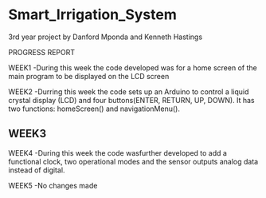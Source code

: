 # Smart_Irrigation_System
3rd year project by Danford Mponda and Kenneth Hastings

PROGRESS REPORT

WEEK1
-During this week the code developed was for a home screen of the main program to be displayed on the LCD screen

WEEK2
-Durring this week the code sets up an Arduino to control a liquid crystal display (LCD) and four buttons(ENTER, RETURN, UP, DOWN). It has two functions: homeScreen() and navigationMenu().

WEEK3
-

WEEK4
-During this week the code wasfurther developed to add a functional clock, two operational modes and the sensor outputs analog data instead of digital.

WEEK5
-No changes made
